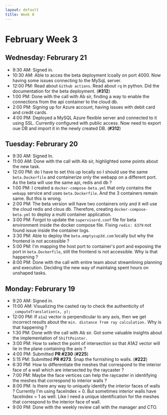 ```yaml
---
layout: default
title: Week 8
---
```


# **February Week 3**
## **Wednesday: Februrary 21**
- 9:30  AM: Signed in.
- 10:30 AM: Able to acces the beta deployment lcoally on port 4000. Now having some issues connecting to the MySqL server.
- 12:00 PM: Read about `Github actions`. Read about `rq` in python. Did the documentation for the beta deployment. (**#312**)
- 1:00  PM: Done with the call with Ab sir, finding a way to enable the connections from the api container to the cloud db.
- 2:00  PM: Signing up for Azure account, having issues with debit card and credit cards.
- 4:00  PM: Deployed a MySQL Azure flexible server and connected to it using SSL. Currently configured with public access. Now need to export oue DB and import it in the newly created DB. (**#312**)

## **Tuesday: Februrary 20**
- 9:30  AM: Signed In.
- 11:00 AM: Done with the call with Ab sir, highlighted some points about the new task.
- 12:00 PM: do I have to set this up locally so I should use the same `beta.Dockerfile` and containerize only the webapp on a different port. As the beta will use the same api, redis and db ?
- 1:00  PM: I created a `docker-compose-beta.yml` that only contains the `webapp` service and uses `beta.Dockerfile`. And the 3 containers remain same. But this is wrong.
- 2:00  PM: The beta version will have two containers only and it will use the cloud redis and clous db. Therefore, creating `docker-compose-beta.yml` to deploy a multi container application.
- 3:00  PM: Forgot to update the `supervisord.conf` file for beta environment inside the docker compose file. Fixing `redis: 6379` not found issue inside the container logs.
- 3:30  PM: Able to deploy the `beta.emptycup3d.com` locally but why the frontend is not accessible ?
- 5:00  PM: I'm mapping the host port to container's port and exposing the port in `beta.Dockerfile`, still the frontend is not accessible. Why is that happening ?
- 8:00  PM: Done with the call with entire team about streamlining planning and execution. Deciding the new way of maintaing spent hours on unshaped tasks.

## **Monday: Februrary 19**
- 9:20  AM: Signed in.
- 11:00 AM: Visualizing the casted ray to check the authenticity of `_computeTranslation(x, y);`
- 12:00 PM: If `a1a2` vector is perpendicular to any axis, then we get incorrect results about the `min. distance from ray calculation.` Why is that happening ?
- 1:30  PM: Done with the call with Ab sir. Got some valuable insights about the implementation of `ShiftPointer.`
- 3:00  PM: How to select the point of intersection so that A1A2 vector will lie in the plane containing the axis ?
- 4:00  PM: Submitted **PR #230** (**#225**)
- 5:15  PM: Submitted **PR #273**. Snap the furnishing to walls. (**#222**)
- 6:30  PM: How to differentiate the meshes that correspond to the interior face of a wall which are intersected by the raycaster ?
- 7:00  PM: Maybe the face vertices can help the raycaster in identifying the meshes that correspond to interior walls ?
- 8:00  PM: Is there any way to uniquely identify the interior faces of walls ? Currently I'm using faceIndex = 0. But sometimes interior walls have faceIndex = 1 as well. Like I need a unique identification for the meshes that correspond to the interior face of wall.
- 9:00  PM: Done with the weekly review call with the manager and CTO.
